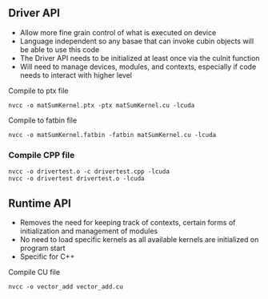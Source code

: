 
## Driver API
- Allow more fine grain control of what is executed on device
- Language independent so any basae that can invoke cubin objects will be able to use this code
- The Driver API needs to be initialized at least once via the cuInit function
- Will need to manage devices, modules, and contexts, especially if code needs to interact with higher level

Compile to ptx file

```
nvcc -o matSumKernel.ptx -ptx matSumKernel.cu -lcuda
```

Compile to fatbin file

```
nvcc -o matSumKernel.fatbin -fatbin matSumKernel.cu -lcuda
```

### Compile CPP file

```
nvcc -o drivertest.o -c drivertest.cpp -lcuda
nvcc -o drivertest drivertest.o -lcuda
```

## Runtime API
- Removes the need for keeping track of contexts, certain forms of initialization and management of modules
- No need to load specific kernels as all available kernels are initialized on program start
- Specific for C++

Compile CU file

```
nvcc -o vector_add vector_add.cu
```